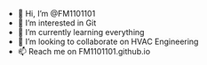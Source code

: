 - 👋 Hi, I’m @FM1101101
- 👀 I’m interested in Git
- 🌱 I’m currently learning everything
- 💞️ I’m looking to collaborate on HVAC Engineering
- 📫 Reach me on FM1101101.github.io

<!---
FM1101101/FM1101101 is a ✨ special ✨ repository because its `README.md` (this file) appears on your GitHub profile.
You can click the Preview link to take a look at your changes.
--->

